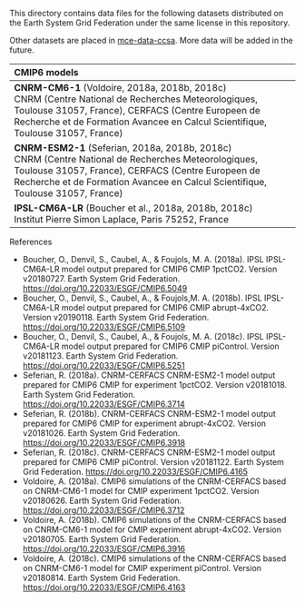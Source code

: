 This directory contains data files for the following datasets distributed on the Earth System Grid Federation under the same license in this repository.

Other datasets are placed in [mce-data-ccsa](https://github.com/tsutsui1872/mce-data-ccsa). More data will be added in the future.


| CMIP6 models |
|:-|
| **CNRM-CM6-1** (Voldoire, 2018a, 2018b, 2018c)<br>CNRM (Centre National de Recherches Meteorologiques, Toulouse 31057, France), CERFACS (Centre Europeen de Recherche et de Formation Avancee en Calcul Scientifique, Toulouse 31057, France) |
| **CNRM-ESM2-1** (Seferian, 2018a, 2018b, 2018c)<br>CNRM (Centre National de Recherches Meteorologiques, Toulouse 31057, France), CERFACS (Centre Europeen de Recherche et de Formation Avancee en Calcul Scientifique, Toulouse 31057, France) |
| **IPSL-CM6A-LR** (Boucher et al., 2018a, 2018b, 2018c)<br>Institut Pierre Simon Laplace, Paris 75252, France | 


References

- Boucher, O., Denvil, S., Caubel, A., & Foujols, M. A. (2018a). IPSL IPSL-CM6A-LR model output prepared for CMIP6 CMIP 1pctCO2. Version v20180727. Earth System Grid Federation. https://doi.org/10.22033/ESGF/CMIP6.5049
- Boucher, O., Denvil, S., Caubel, A., & Foujols,M. A. (2018b). IPSL IPSL-CM6A-LR model output prepared for CMIP6 CMIP abrupt-4xCO2. Version v20190118. Earth System Grid Federation. https://doi.org/10.22033/ESGF/CMIP6.5109
- Boucher, O., Denvil, S., Caubel, A., & Foujols, M. A. (2018c). IPSL IPSL-CM6A-LR model output prepared for CMIP6 CMIP piControl. Version v20181123. Earth System Grid Federation. https://doi.org/10.22033/ESGF/CMIP6.5251
- Seferian, R. (2018a). CNRM-CERFACS CNRM-ESM2-1 model output prepared for CMIP6 CMIP for experiment 1pctCO2. Version v20181018. Earth System Grid Federation. https://doi.org/10.22033/ESGF/CMIP6.3714
- Seferian, R. (2018b). CNRM-CERFACS CNRM-ESM2-1 model output prepared for CMIP6 CMIP for experiment abrupt-4xCO2. Version v20181026. Earth System Grid Federation. https://doi.org/10.22033/ESGF/CMIP6.3918
- Seferian, R. (2018c). CNRM-CERFACS CNRM-ESM2-1 model output prepared for CMIP6 CMIP piControl. Version v20181122. Earth System Grid Federation. https://doi.org/10.22033/ESGF/CMIP6.4165
- Voldoire, A. (2018a). CMIP6 simulations of the CNRM-CERFACS based on CNRM-CM6-1 model for CMIP experiment 1pctCO2. Version v20180626. Earth System Grid Federation. https://doi.org/10.22033/ESGF/CMIP6.3712
- Voldoire, A. (2018b). CMIP6 simulations of the CNRM-CERFACS based on CNRM-CM6-1 model for CMIP experiment abrupt-4xCO2. Version v20180705. Earth System Grid Federation. https://doi.org/10.22033/ESGF/CMIP6.3916
- Voldoire, A. (2018c). CMIP6 simulations of the CNRM-CERFACS based on CNRM-CM6-1 model for CMIP experiment piControl. Version v20180814. Earth System Grid Federation. https://doi.org/10.22033/ESGF/CMIP6.4163

